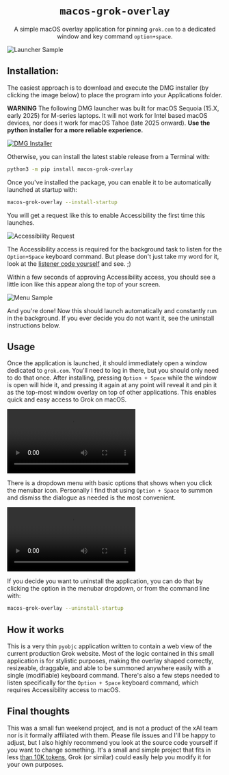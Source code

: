 <p align="center">
  <h1 align="center"><code>macos-grok-overlay</code></h1>
</p>

<p align="center">
A simple macOS overlay application for pinning <code>grok.com</code> to a dedicated window and key command <code>option+space</code>.
</p>

![Launcher Sample](images/macos-grok-overlay.jpeg)


## Installation:

  The easiest approach is to download and execute the DMG installer (by clicking the image below) to place the program into your Applications folder.

**WARNING** The following DMG launcher was built for macOS Sequoia (15.X, early 2025) for M-series laptops. It will not work for Intel based macOS devices, nor does it work for macOS Tahoe (late 2025 onward). **Use the python installer for a more reliable experience.**

[![DMG Installer](images/dmg-installer-preview.png)](https://github.com/tchlux/macos-grok-overlay/releases/download/0.0.16/macos-grok-overlay.dmg)

  Otherwise, you can install the latest stable release from a Terminal with:

```bash
python3 -m pip install macos-grok-overlay
```

  Once you've installed the package, you can enable it to be automatically launched at startup with:

```bash
macos-grok-overlay --install-startup
```

  You will get a request like this to enable Accessibility the first time this launches.

![Accessibility Request](images/macos-grok-overlay-accessibility.png)

  The Accessibility access is required for the background task to listen for the `Option+Space` keyboard command. But please don't just take my word for it, look at the [listener code yourself](macos_grok_overlay/listener.py) and see. ;)

  Within a few seconds of approving Accessibility access, you should see a little icon like this appear along the top of your screen.

![Menu Sample](images/macos-grok-overlay-menu.png)

  And you're done! Now this should launch automatically and constantly run in the background. If you ever decide you do not want it, see the uninstall instructions below.


## Usage

  Once the application is launched, it should immediately open a window dedicated to `grok.com`. You'll need to log in there, but you should only need to do that once. After installing, pressing `Option + Space` while the window is open will hide it, and pressing it again at any point will reveal it and pin it as the top-most window overlay on top of other applications. This enables quick and easy access to Grok on macOS.

<video controls loop autoplay>
  <source src="https://github.com/tchlux/macos-grok-overlay/raw/main/images/macos-grok-overlay.mp4" type="video/mp4">
</video>

  There is a dropdown menu with basic options that shows when you click the menubar icon. Personally I find that using `Option + Space` to summon and dismiss the dialogue as needed is the most convenient.

<video controls loop autoplay>
  <source src="https://github.com/tchlux/macos-grok-overlay/raw/main/images/macos-grok-overlay-menu.mp4" type="video/mp4">
</video>

  If you decide you want to uninstall the application, you can do that by clicking the option in the menubar dropdown, or from the command line with:

```bash
macos-grok-overlay --uninstall-startup
```


## How it works

  This is a very thin `pyobjc` application written to contain a web view of the current production Grok website. Most of the logic contained in this small application is for stylistic purposes, making the overlay shaped correctly, resizeable, draggable, and able to be summoned anywhere easily with a single (modifiable) keyboard command. There's also a few steps needed to listen specifically for the `Option + Space` keyboard command, which requires Accessibility access to macOS.


## Final thoughts

  This was a small fun weekend project, and is not a product of the xAI team nor is it formally affiliated with them. Please file issues and I'll be happy to adjust, but I also highly recommend you look at the source code yourself if you want to change something. It's a small and simple project that fits in less [than 10K tokens](http://gitingest.com/tchlux/macos-grok-overlay), Grok (or similar) could easily help you modify it for your own purposes.
